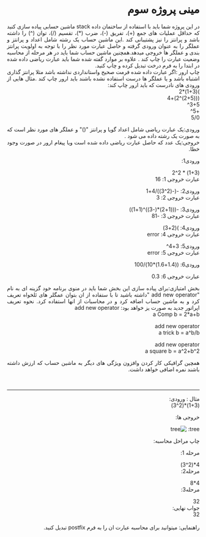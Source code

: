 <div dir='rtl' align="justify">
 
 #  مینی پروژه سوم
 
در این پروژه شما باید با استفاده از ساختمان داده stack   ماشین حسابی پیاده سازی کنید که حداقل عملیات های جمع (+)، تفریق (-)، ضرب (*)، تقسیم (/)، توان (^)  را داشته باشد و پرانتز را نیز پشتیبانی کند .این ماشین حساب یک رشته شامل اعداد و پرانتز و عملگر  را به عنوان ورودی گرفته و حاصل عبارت مورد نظر را با توجه به اولویت پرانتز بندی و عملگر ها  خروجی میدهد.همچنین ماشین حساب شما باید در هر مرحله از محاسبه وضعیت عبارت را چاپ کند  .
 علاوه بر موارد گفته شده شما باید عبارت ریاضی داده شده در ابتدا  را به فرم درخت تبدیل کرده و چاپ کنید.<br>
 چاپ ارور :اگر عبارت داده شده فرمت صحیح واستانداردی نداشته باشد مثلا پرانتز گذاری اشتباه باشد و یا عملگر ها درست استفاده نشده باشند باید ارور چاپ کند .مثال هایی از ورودی های نادرست که باید ارور چاپ کند:<br>
 )(1+3)*2<br>
 (((2+5)^2)+4<br>
 3+5^<br>
 +5^<br>
 5/0<br>
 
 
 ورودی:یک عبارت ریاضی شامل اعداد گویا و پرانتز "()" و عملگر های مورد نظر است که  به صورت یک رشته داده می شود . <br>
 خروجی:یک عدد که حاصل عبارت ریاضی داده شده است ویا پیغام ارور در صورت وجود خطا.
 
 
  ورودی1:
 
  (1+3) * 2^2<br> 
 عبارت خروجی 1:
  16

  ورودی2:
  -(-(2^3))/4+1 <br>
  عبارت خروجی 2:
  3

  ورودی3: 
  -(((1+2)*(-3))^(1+1)) <br>
  عبارت خروجی 3:
  -81

  ورودی4:
  )(2+3) <br>
  عبارت خروجی 4:
  error

  ورودی5:
  3+4^<br>
  عبارت خروجی 5:
  error

  ورودی6:
  ((1.4+1.6)*10)/100  <br>
   
  عبارت خروجی 6:
  0.3
  
 
بخش امتیازی:برای پیاده سازی این بخش شما باید  در منوی برنامه خود گزینه ای به نام "add new operator "داشته باشید تا با ستفاده از ان بتوان عمگلر های ئلخواه تعریف کرد و به ماشین حساب اضافه کرد و در محاسبات از انها استفاده کرد.
 نحوه تعریف اپراتور جدید به صورت یز خواهد بود:
 add new operator <br>
a Comp b = 2*a+b<br>
 
 add new operator<br>
a trick b = a^b/b<br>
 
add new operator<br>
a square b = a^2+b^2<br>
 
 همچین گرافیکی کار کردن وافزون ویژگی های دیگر به ماشین حساب که ارزش داشته باشند نمره اضافی خواهد داشت.
 
 <br>
 <hr>
  مثال :
 ورودی:
 <br>
 (1+3)*(2^3)
 
 خروجی ها:
 
 tree:
 ![tree](https://user-images.githubusercontent.com/70153144/142826292-37bd0066-1964-454f-a66b-fc8a03124bc3.png)

 چاپ مراحل محاسبه:
 
 مرحله 1:
 
4*(2^3)<br>
 مرحله2:
 
 4*8<br>
 مرحله3:
 
 32<br>
 جواب نهایی:<br>
 32<br>
 <br>
راهنمایی:
میتوانید برای محاسبه عبارت ان را به فرم postfix تبدیل کنید.
 <div>


